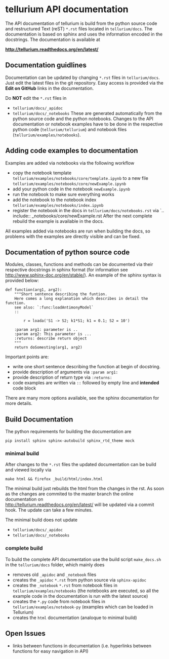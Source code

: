 # tellurium API documentation

The API documentation of tellurium is build from the python source code and restructured Text (reST) `*.rst` files located in `tellurium/docs`. The documentation is based on sphinx and uses the information encoded in the docstrings. The documentation is available at

**http://tellurium.readthedocs.org/en/latest/**

## Documentation guidlines
Documentation can be updated by changing `*.rst` files in `tellurium/docs`. Just edit the latest files in the git repository. Easy access is provided via the **Edit on GitHub** links in the documentation.

Do **NOT** edit the `*.rst` files in 
* `tellurium/docs/_apidoc`
* `tellurium/docs/_notebooks`
These are generated automatically from the python source code and the python notebooks. Changes to the API documentation or notebook examples have to be done in the respective python code (`tellurium/tellurium`) and notebook files (`tellurium/examples/notebooks`).

## Adding code examples to documentation
Examples are added via notebooks via the following workflow
* copy the notebook template `tellurium/examples/notebooks/core/template.ipynb` to a new file `tellurium/examples/notebooks/core/newExample.ipynb`
* add your python code in the notebook `newExample.ipynb`
* run the notebook to make sure everything works
* add the notebook to the notebook index `tellurium/examples/notebooks/index.ipynb`
* register the notebook in the docs in `tellurium/docs/notebooks.rst` via `.. include:: _notebooks/core/newExample.rst
After the next complete rebuild the example is available in the docs. 

All examples added via notebooks are run when building the docs, so problems with the examples are directly visible and can be fixed.

## Documentation of python source code
Modules, classes, functions and methods can be documented via their respective docstrings in sphinx format (for information see http://www.sphinx-doc.org/en/stable/). An example of the sphinx syntax is provided below:

```{python}
def function(arg1, arg2):
    """Short sentence describing the funtion. 
    Here comes a long explanation which describes in detail the function.
    see also: `:func:loadAntimonyModel`
    ::

        r = loada('S1 -> S2; k1*S1; k1 = 0.1; S2 = 10')

    :param arg1: parameter is ..
    :param arg2: This parameter is ...
    :returns: describe return object
    """
    return doSomesting(arg1, arg2)
```
Important points are:
* write one short sentence describing the function at begin of docstring.
* provide description of arguments via `:param arg1:`
* provide description of return type via `:returns:`
* code examples are written via `::` followed by empty line and **intended** code block

There are many more options available, see the sphinx documentation for more details.

## Build Documentation 
The python requirements for building the documentation are
```
pip install sphinx sphinx-autobuild sphinx_rtd_theme mock
```

### minimal build
After changes to the `*.rst` files the updated documentation can be build and viewed locally via
```
make html && firefox _build/html/index.html
```
The minimal build just rebuilds the html from the changes in the rst. As soon as the changes are commited to the master branch the online documentation on  
http://tellurium.readthedocs.org/en/latest/
will be updated via a commit hook. The update can take a few minutes.

The minimal build does not update 
* `tellurium/docs/_apidoc`
* `tellurium/docs/_notebooks`

### complete build
To build the complete API documentation use the build script `make_docs.sh` in the `tellurium/docs` folder, which mainly does

* removes old `_apidoc` and `_notebook` files
* creates the `_apidoc` `*.rst` from python source via `sphinx-apidoc`
* creates the `_notebook` `*.rst` from notebook files in `tellurium/examples/notebooks` (the notebooks are executed, so all the example code in the documentation is run with the latest source)
* creates the `*.py` code from notebook files in `tellurium/examples/notebook-py` (examples which can be loaded in Tellurium)
* creates the `html` documentation (analoque to minimal build)

## Open Issues
* links between functions in documentation (i.e. hyperlinks between functions for easy navigation in API)
